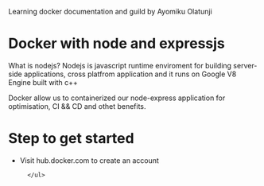 Learning docker documentation and guild by Ayomiku Olatunji 
<!-- Docker is a  -->
<div>
     <h1>Docker with node and expressjs</h1>
     <p>What is nodejs? Nodejs is javascript runtime enviroment for building server-side applications, cross platfrom application and it runs on Google V8 Engine built with c++</p>
     <p>Docker allow us to containerized our node-express application for optimisation, CI && CD and othet benefits.</p>
</div>
<div>
      <h1>Step to get started</h1>
      <ul>
          <li>Visit hub.docker.com to create an account</li>
          
      </ul>
</div>